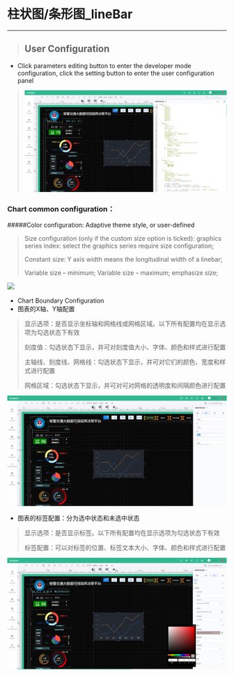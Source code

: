 # 柱状图/条形图\_lineBar

---

> ## User Configuration

* Click parameters editing button to enter the developer mode configuration, click the setting button to enter the user configuration panel

> ![](/assets/lineBar01.png)

### Chart common configuration：

\#\#\#\#\#Color configuration: Adaptive theme style, or user-defined

> Size configuration \(only if the custom size option is ticked\): graphics series index: select the graphics series require size configuration;
>
> Constant size: Y axis width means the longitudinal width of a linebar;
>
> Variable size – minimum; Variable size – maximum; emphasize size;

![](/assets/lineBar02.jpg)

* Chart Boundary Configuration
* 图表的X轴、Y轴配置

> 显示选项：是否显示坐标轴和网格线或网格区域。以下所有配置均在显示选项为勾选状态下有效
>
> 刻度值：勾选状态下显示，并可对刻度值大小、字体、颜色和样式进行配置
>
> 主轴线、刻度线、网格线：勾选状态下显示，并可对它们的颜色、宽度和样式进行配置
>
> 网格区域：勾选状态下显示，并可对可对网格的透明度和间隔颜色进行配置

![](/assets/lineBar03.png)

* 图表的标签配置：分为选中状态和未选中状态

> 显示选项：是否显示标签。以下所有配置均在显示选项为勾选状态下有效
>
> 标签配置：可以对标签的位置、标签文本大小、字体、颜色和样式进行配置

![](/assets/lineBar04.png)

